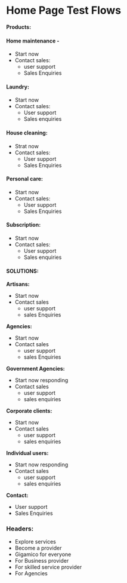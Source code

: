 # Home Page Test Flows
**Products:**
#### Home maintenance -
- Start now
- Contact sales:
  - user support
  - Sales Enquiries
#### Laundry:
  - Start now
  - Contact sales:
    - User support
    - Sales enquiries
#### House cleaning:
  - Strat now
  - Contact sales:
    - User support
    - Sales Enquiries
#### Personal care:
 - Start now
 - Contact sales:
   - User support
   - Sales Enquiries
#### Subscription:
- Start now
- Contact sales:
  - User support
  - Sales enquiries
#### SOLUTIONS:
**Artisans:**
- Start now
- Contact sales
  - user support
  - sales Enquiries
    
**Agencies:**
- Start now
- Contact sales
  - user support
  - sales Enquiries
    
**Government Agencies:**
- Start now responding
- Contact sales
  - user support
  - sales enquiries
  
**Corporate clients:**
- Start now
- Contact sales
  - user support
  - sales enquiries
    
**Individual users:**
- Start now responding
- Contact sales
  - user support
  - sales enquiries
  
**Contact:**
 - User support
 - Sales Enquiries
   
### Headers:
- Explore services
- Become a provider
- Gigamico for everyone
- For Business provider
- For skilled service provider
- For Agencies
